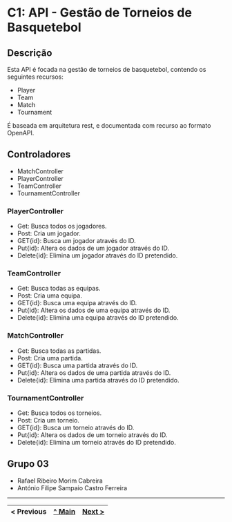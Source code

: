 # C1: API - Gestão de Torneios de Basquetebol

## Descrição

Esta API é focada na gestão de torneios de basquetebol, contendo os seguintes recursos:

- Player
- Team
- Match
- Tournament

É baseada em arquitetura rest, e documentada com recurso ao formato OpenAPI.

## Controladores

- MatchController
- PlayerController
- TeamController
- TournamentController


### PlayerController

- Get: Busca todos os jogadores.
- Post: Cria um jogador.
- GET{id}: Busca um jogador através do ID.
- Put{id}: Altera os dados de um jogador através do ID.
- Delete{id}: Elimina um jogador através do ID pretendido.

### TeamController

- Get: Busca todas as equipas.
- Post: Cria uma equipa.
- GET{id}: Busca uma equipa através do ID.
- Put{id}: Altera os dados de uma equipa através do ID.
- Delete{id}: Elimina uma equipa através do ID pretendido.

### MatchController

- Get: Busca todas as partidas.
- Post: Cria uma partida.
- GET{id}: Busca uma partida através do ID.
- Put{id}: Altera os dados de uma partida através do ID.
- Delete{id}: Elimina uma partida através do ID pretendido.

### TournamentController

- Get: Busca todos os torneios.
- Post: Cria um torneio.
- GET{id}: Busca um torneio através do ID.
- Put{id}: Altera os dados de um torneio através do ID.
- Delete{id}: Elimina um torneio através do ID pretendido.

## Grupo 03

- Rafael Ribeiro Morim Cabreira
- António Filipe Sampaio Castro Ferreira

---

| < Previous | [^ Main](../../../) | [Next >](c2.md)|
| :--------- | :----: | -----: |